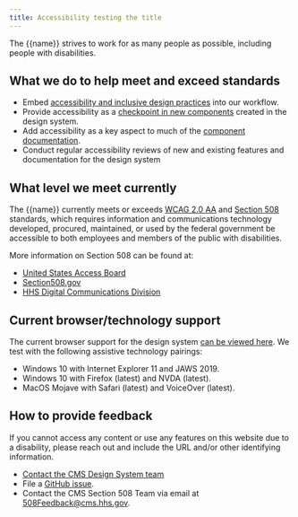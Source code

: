 ```yaml
---
title: Accessibility testing the title
---
```

The {{name}} strives to work for as many people as possible, including people with disabilities.

## What we do to help meet and exceed standards

* Embed [accessibility and inclusive design practices](https://accessibility.digital.gov/) into our workflow.
* Provide accessibility as a [checkpoint in new components](https://github.com/CMSgov/design-system/blob/master/.github/ISSUE_TEMPLATE/component-validation-checklist.md) created in the design system.
* Add accessibility as a key aspect to much of the [component documentation](https://github.com/CMSgov/design-system/blob/master/guides/WRITING-DOCUMENTATION.md).
* Conduct regular accessibility reviews of new and existing features and documentation for the design system

## What level we meet currently

The {{name}} currently meets or exceeds [WCAG 2.0 AA](https://www.w3.org/TR/WCAG20/) and [Section 508](http://www.section508.gov/) standards, which requires information and communications technology developed, procured, maintained, or used by the federal government be accessible to both employees and members of the public with disabilities.

More information on Section 508 can be found at:

* [United States Access Board](http://www.access-board.gov/508.htm)
* [Section508.gov](http://www.section508.gov)
* [HHS Digital Communications Division](http://www.hhs.gov/web/508)

## Current browser/technology support

The current browser support for the design system [can be viewed here]({{root}}/startup/browser-support/). We test with the following assistive technology pairings:

* Windows 10 with Internet Explorer 11 and JAWS 2019.
* Windows 10 with Firefox (latest) and NVDA (latest).
* MacOS Mojave with Safari (latest) and VoiceOver (latest).

## How to provide feedback

If you cannot access any content or use any features on this website due to a disability, please reach out and include the URL and/or other identifying information.

* [Contact the CMS Design System team](https://cms.gov1.qualtrics.com/jfe/form/SV_eqTlI7HbrXthrlX)
* File a [GitHub issue](https://github.com/CMSgov/design-system/issues/new?assignees=&labels=&template=general-issue.md&title=).
* Contact the CMS Section 508 Team via email at [508Feedback@cms.hhs.gov](mailto:508Feedback@cms.hhs.gov).